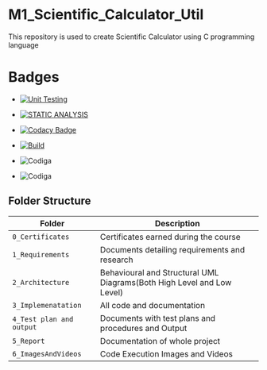 # M1_Scientific_Calculator_Util
This repository is used to create Scientific Calculator using C programming language

# Badges

* [![Unit Testing](https://github.com/VoddepallyAnupama/M1_Scientific_/actions/workflows/unittestmain.yml/badge.svg)](https://github.com/VoddepallyAnupama/M1_Scientific_/actions/workflows/unittestmain.yml)

* [![STATIC ANALYSIS](https://github.com/VoddepallyAnupama/M1_Scientific_/actions/workflows/cppcheckmain.yml/badge.svg)](https://github.com/VoddepallyAnupama/M1_Scientific_/actions/workflows/cppcheckmain.yml)

* [![Codacy Badge](https://app.codacy.com/project/badge/Grade/0568cc753f394717bcaa66fef29d83d1)](https://www.codacy.com/gh/VoddepallyAnupama/M1_Scientific_Calculator_Util/dashboard?utm_source=github.com&amp;utm_medium=referral&amp;utm_content=VoddepallyAnupama/M1_Scientific_Calculator_Util&amp;utm_campaign=Badge_Grade)

* [![Build](https://github.com/VoddepallyAnupama/M1_Scientific_/actions/workflows/c-cpp.yml/badge.svg)](https://github.com/VoddepallyAnupama/M1_Scientific_/actions/workflows/c-cpp.yml)

* ![Codiga](https://api.codiga.io/project/31233/score/svg)

* ![Codiga](https://api.codiga.io/project/31233/status/svg)



## Folder Structure
Folder                   | Description
-------------------------| -----------------------------------------
`0_Certificates`         | Certificates earned during the course
`1_Requirements`         | Documents detailing requirements and research
`2_Architecture`         | Behavioural and Structural UML Diagrams(Both High Level and Low Level)
`3_Implemenatation `     | All code and documentation
`4_Test plan and output `| Documents with test plans and procedures and Output
`5_Report`               | Documentation of whole project
`6_ImagesAndVideos`      | Code Execution Images and Videos
